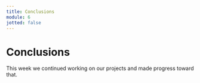```yaml
---
title: Conclusions
module: 6
jotted: false
---
```


# Conclusions

This week we continued working on our projects and made progress toward that.